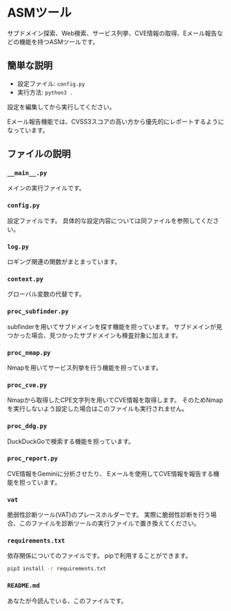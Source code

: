 # ASMツール
サブドメイン探索、Web検索、サービス列挙、CVE情報の取得、Eメール報告などの機能を持つASMツールです。

## 簡単な説明
* 設定ファイル: `config.py`
* 実行方法: `python3 .`

設定を編集してから実行してください。

Eメール報告機能では、CVSS3スコアの高い方から優先的にレポートするようになっています。

## ファイルの説明
### `__main__.py`
メインの実行ファイルです。

### `config.py`
設定ファイルです。
具体的な設定内容については同ファイルを参照してください。

### `log.py`
ロギング関連の関数がまとまっています。

### `context.py`
グローバル変数の代替です。

### `proc_subfinder.py`
subfinderを用いてサブドメインを探す機能を担っています。
サブドメインが見つかった場合、見つかったサブドメインも検査対象に加えます。

### `proc_nmap.py`
Nmapを用いてサービス列挙を行う機能を担っています。

### `proc_cve.py`
Nmapから取得したCPE文字列を用いてCVE情報を取得します。
そのためNmapを実行しないよう設定した場合はこのファイルも実行されません。

### `proc_ddg.py`
DuckDuckGoで検索する機能を担っています。

### `proc_report.py`
CVE情報をGeminiに分析させたり、
Eメールを使用してCVE情報を報告する機能を担っています。

### `vat`
脆弱性診断ツール(VAT)のプレースホルダーです。
実際に脆弱性診断を行う場合、このファイルを診断ツールの実行ファイルで置き換えてください。

### `requirements.txt`
依存関係についてのファイルです。
pipで利用することができます。
```bash
pip3 install -r requirements.txt
```

### `README.md`
あなたが今読んでいる、このファイルです。
